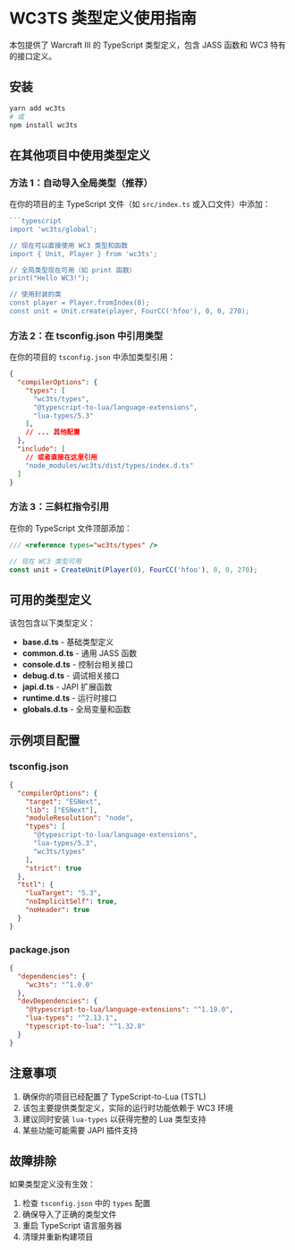 # WC3TS 类型定义使用指南

本包提供了 Warcraft III 的 TypeScript 类型定义，包含 JASS 函数和 WC3 特有的接口定义。

## 安装

```bash
yarn add wc3ts
# 或
npm install wc3ts
```

## 在其他项目中使用类型定义

### 方法 1：自动导入全局类型（推荐）

在你的项目的主 TypeScript 文件（如 `src/index.ts` 或入口文件）中添加：

```typescript
```typescript
import 'wc3ts/global';

// 现在可以直接使用 WC3 类型和函数
import { Unit, Player } from 'wc3ts';

// 全局类型现在可用（如 print 函数）
print("Hello WC3!");

// 使用封装的类
const player = Player.fromIndex(0);
const unit = Unit.create(player, FourCC('hfoo'), 0, 0, 270);
```

### 方法 2：在 tsconfig.json 中引用类型

在你的项目的 `tsconfig.json` 中添加类型引用：

```json
{
  "compilerOptions": {
    "types": [
      "wc3ts/types",
      "@typescript-to-lua/language-extensions",
      "lua-types/5.3"
    ],
    // ... 其他配置
  },
  "include": [
    // 或者直接在这里引用
    "node_modules/wc3ts/dist/types/index.d.ts"
  ]
}
```

### 方法 3：三斜杠指令引用

在你的 TypeScript 文件顶部添加：

```typescript
/// <reference types="wc3ts/types" />

// 现在 WC3 类型可用
const unit = CreateUnit(Player(0), FourCC('hfoo'), 0, 0, 270);
```

## 可用的类型定义

该包包含以下类型定义：

- **base.d.ts** - 基础类型定义
- **common.d.ts** - 通用 JASS 函数
- **console.d.ts** - 控制台相关接口
- **debug.d.ts** - 调试相关接口
- **japi.d.ts** - JAPI 扩展函数
- **runtime.d.ts** - 运行时接口
- **globals.d.ts** - 全局变量和函数

## 示例项目配置

### tsconfig.json
```json
{
  "compilerOptions": {
    "target": "ESNext",
    "lib": ["ESNext"],
    "moduleResolution": "node",
    "types": [
      "@typescript-to-lua/language-extensions",
      "lua-types/5.3",
      "wc3ts/types"
    ],
    "strict": true
  },
  "tstl": {
    "luaTarget": "5.3",
    "noImplicitSelf": true,
    "noHeader": true
  }
}
```

### package.json
```json
{
  "dependencies": {
    "wc3ts": "^1.0.0"
  },
  "devDependencies": {
    "@typescript-to-lua/language-extensions": "^1.19.0",
    "lua-types": "^2.13.1",
    "typescript-to-lua": "^1.32.0"
  }
}
```

## 注意事项

1. 确保你的项目已经配置了 TypeScript-to-Lua (TSTL)
2. 该包主要提供类型定义，实际的运行时功能依赖于 WC3 环境
3. 建议同时安装 `lua-types` 以获得完整的 Lua 类型支持
4. 某些功能可能需要 JAPI 插件支持

## 故障排除

如果类型定义没有生效：

1. 检查 `tsconfig.json` 中的 `types` 配置
2. 确保导入了正确的类型文件
3. 重启 TypeScript 语言服务器
4. 清理并重新构建项目